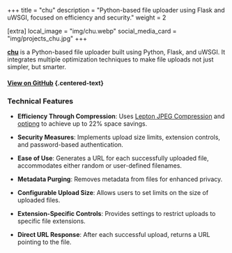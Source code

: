 +++
title = "chu"
description = "Python-based file uploader using Flask and uWSGI, focused on efficiency and security."
weight = 2

[extra]
local_image = "img/chu.webp"
social_media_card = "img/projects_chu.jpg"
+++

[**chu**](https://github.com/welpo/chu) is a Python-based file uploader built using Python, Flask, and uWSGI. It integrates multiple optimization techniques to make file uploads not just simpler, but smarter.

#### [View on GitHub](https://github.com/welpo/chu) {.centered-text}

### Technical Features

- **Efficiency Through Compression**: Uses [Lepton JPEG Compression](https://github.com/microsoft/lepton_jpeg_rust) and [optipng](http://optipng.sourceforge.net/) to achieve up to 22% space savings.

- **Security Measures**: Implements upload size limits, extension controls, and password-based authentication.

- **Ease of Use**: Generates a URL for each successfully uploaded file, accommodates either random or user-defined filenames.

- **Metadata Purging**: Removes metadata from files for enhanced privacy.

- **Configurable Upload Size**: Allows users to set limits on the size of uploaded files.

- **Extension-Specific Controls**: Provides settings to restrict uploads to specific file extensions.

- **Direct URL Response**: After each successful upload, returns a URL pointing to the file.
